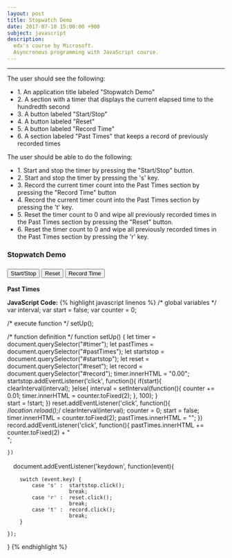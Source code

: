 ```yaml
---
layout: post
title: Stopwatch Demo
date: 2017-07-10 15:00:00 +900
subject: javascript
description:
  edx's course by Microsoft.
  Asyncronous programming with JavaScript course.  
---
```


-------

The user should see the following:
<ul class="collection">
    <li class="collection-item">
1. An application title labeled "Stopwatch Demo"
    </li>
    <li class="collection-item">
2. A section with a timer that displays the current elapsed time to the hundredth second
    </li>
    <li class="collection-item">
3. A button labeled "Start/Stop"
    </li>
    <li class="collection-item">
4. A button labeled "Reset" 
    </li>
    <li class="collection-item">
5. A button labeled "Record Time"
    </li>
    <li class="collection-item">
6. A section labeled "Past Times" that keeps a record of previously recorded times
    </li>
</ul>

The user should be able to do the following:
<ul class="collection">
    <li class="collection-item">
1. Start and stop the timer by pressing the "Start/Stop" button.
    </li>
    <li class="collection-item">
2. Start and stop the timer by pressing the 's' key.
    </li>
    <li class="collection-item">
3. Record the current timer count into the Past Times section by pressing the "Record Time" button
    </li>
    <li class="collection-item">
4. Record the current timer count into the Past Times section by pressing the 't' key.
    </li>
    <li class="collection-item">
5. Reset the timer count to 0 and wipe all previously recorded times in the Past Times section by pressing the "Reset" button.
    </li>
    <li class="collection-item">
6. Reset the timer count to 0 and wipe all previously recorded times in the Past Times section by pressing the 'r' key.
    </li>
</ul>

<div class="row">
    <div class="col s12 m6">
        <h3>Stopwatch Demo</h3>
        <h5 id="timer"></h5>
        <button class="btn" id="startstop">Start/Stop</button>
        <button class="btn" id="reset">Reset</button>
        <button class="btn" id="record">Record Time</button>
        <br>
        <br>
        <b>Past Times</b>
        <p id="pastTimes"></p>
    </div>
    <div class="col s12 m6">
    </div>
</div>

__JavaScript Code:__
{% highlight javascript linenos %}
/* global variables */
var interval;
var start = false;
var counter = 0;

/* execute function */
setUp();

/* function definition */
function setUp() {
    let timer     = document.querySelector("#timer");
    let pastTimes = document.querySelector("#pastTimes");
    let startstop = document.querySelector("#startstop");
    let reset     = document.querySelector("#reset");
    let record    = document.querySelector("#record");
    timer.innerHTML = "0.00"; 
    startstop.addEventListener('click', function(){
        if(start){
            clearInterval(interval);
        }else{
            interval = setInterval(function(){
                counter += 0.01;
                timer.innerHTML = counter.toFixed(2); 
            }, 100);
        }         
        start = !start;
    })
    reset.addEventListener('click', function(){
        /*location.reload();*/
        clearInterval(interval);
        counter = 0;
        start = false;
        timer.innerHTML = counter.toFixed(2);
        pastTimes.innerHTML = "";
    })
    record.addEventListener('click', function(){
        pastTimes.innerHTML += counter.toFixed(2) + "<br/>";
        
    })

   　document.addEventListener('keydown', function(event){

        switch (event.key) {
            case 's' :  startstop.click();
                        break;
            case 'r' :  reset.click();
                        break;
            case 't' :  record.click();
                        break;                        
        }
        
    });
}
{% endhighlight %}

<script>
/* global variables */
var interval;
var start = false;
var counter = 0;

/* execute function */
setUp();

/* function definition */
function setUp() {
    let timer     = document.querySelector("#timer");
    let pastTimes = document.querySelector("#pastTimes");
    let startstop = document.querySelector("#startstop");
    let reset     = document.querySelector("#reset");
    let record    = document.querySelector("#record");
    timer.innerHTML = "0.00"; 
    startstop.addEventListener('click', function(){
        if(start){
            clearInterval(interval);
        }else{
            interval = setInterval(function(){
                counter += 0.01;
                timer.innerHTML = counter.toFixed(2); 
            }, 100);
        }         
        start = !start;
    })
    reset.addEventListener('click', function(){
        /*location.reload();*/
        clearInterval(interval);
        counter = 0;
        start = false;
        timer.innerHTML = counter.toFixed(2);
        pastTimes.innerHTML = "";
    })
    record.addEventListener('click', function(){
        pastTimes.innerHTML += counter.toFixed(2) + "<br/>";
        
    })

   　document.addEventListener('keydown', function(event){

        switch (event.key) {
            case 's' :  startstop.click();
                        break;
            case 'r' :  reset.click();
                        break;
            case 't' :  record.click();
                        break;                        
        }
        
    });
}

</script>